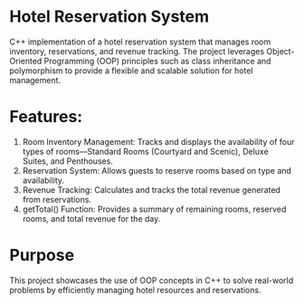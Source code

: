 # Hotel Reservation System
C++ implementation of a hotel reservation system that manages room inventory, reservations, and revenue tracking. The project leverages Object-Oriented Programming (OOP) principles such as class inheritance and polymorphism to provide a flexible and scalable solution for hotel management.

# Features:
1. Room Inventory Management: Tracks and displays the availability of four types of rooms—Standard Rooms (Courtyard and Scenic), Deluxe Suites, and Penthouses.
2. Reservation System: Allows guests to reserve rooms based on type and availability.
3. Revenue Tracking: Calculates and tracks the total revenue generated from reservations.
4. getTotal() Function: Provides a summary of remaining rooms, reserved rooms, and total revenue for the day.
# Purpose
This project showcases the use of OOP concepts in C++ to solve real-world problems by efficiently managing hotel resources and reservations.
